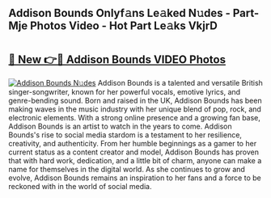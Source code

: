 ## Addison Bounds Onlyf𝚊ns Le𝚊ked N𝚞des - Part-Mje Photos Video - Hot Part Le𝚊ks VkjrD

# <h2><a href="http://ac1192.deff.icu/?id=Addison+Bounds">🔗 New 👉🔴 Addison Bounds VIDEO Photos</a></h2>

[![Addison Bounds N𝚞des](https://i.imgur.com/rIISA9y.gif)](http://ac1192.deff.icu/?id=Addison+Bounds)
Addison Bounds is a talented and versatile British singer-songwriter, known for her powerful vocals, emotive lyrics, and genre-bending sound. Born and raised in the UK, Addison Bounds has been making waves in the music industry with her unique blend of pop, rock, and electronic elements. With a strong online presence and a growing fan base, Addison Bounds is an artist to watch in the years to come. Addison Bounds's rise to social media stardom is a testament to her resilience, creativity, and authenticity. From her humble beginnings as a gamer to her current status as a content creator and model, Addison Bounds has proven that with hard work, dedication, and a little bit of charm, anyone can make a name for themselves in the digital world. As she continues to grow and evolve, Addison Bounds remains an inspiration to her fans and a force to be reckoned with in the world of social media.
